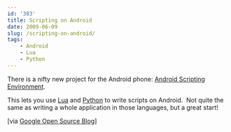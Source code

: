 ```yaml
---
id: '383'
title: Scripting on Android
date: 2009-06-09
slug: /scripting-on-android/
tags:
    - Android
    - Lua
    - Python
---
```


There is a nifty new project for the Android phone:
[Android Scripting Environment](http://code.google.com/p/android-scripting/).

This lets you use [Lua](http://lua.org) and [Python](http://python.org/) to
write scripts on Android.  Not quite the same as writing a whole application
in those languages, but a great start!

<!-- more -->

\[via
[Google Open Source Blog](http://google-opensource.blogspot.com/2009/06/introducing-android-scripting.html)\]
